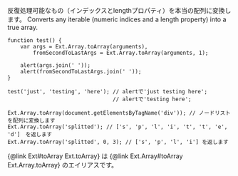 反復処理可能なもの（インデックスとlengthプロパティ）を本当の配列に変換します。
Converts any iterable (numeric indices and a length property) into a true array.

    function test() {
        var args = Ext.Array.toArray(arguments),
            fromSecondToLastArgs = Ext.Array.toArray(arguments, 1);

        alert(args.join(' '));
        alert(fromSecondToLastArgs.join(' '));
    }
    
    test('just', 'testing', 'here'); // alertで'just testing here';
                                     // alertで'testing here';

    Ext.Array.toArray(document.getElementsByTagName('div')); // ノードリストを配列に変換します
    Ext.Array.toArray('splitted'); // ['s', 'p', 'l', 'i', 't', 't', 'e', 'd']　を返します
    Ext.Array.toArray('splitted', 0, 3); // ['s', 'p', 'l', 'i'] を返します

{@link Ext#toArray Ext.toArray} は {@link Ext.Array#toArray Ext.Array.toArray} のエイリアスです。
